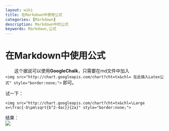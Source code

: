 ```yaml
---
layout: wiki
title: 在Markdown中使用公式
categories: [Markdown]
description: Markdown中的公式
keywords: Markdown,公式
---
```

<script type="text/javascript" src="http://cdn.mathjax.org/mathjax/latest/MathJax.js?config=default"></script>
# 在Markdown中使用公式

&emsp;&emsp;这个据说可以使用**GoogleChalk**，只需要在md文件中加入  
`<img src="http://chart.googleapis.com/chart?cht=tx&chl= 在此插入Latex公式" style="border:none;">`
即可。

试一下：  
```
<img src="http://chart.googleapis.com/chart?cht=tx&chl=\Large x=\frac{-b\pm\sqrt{b^2-4ac}}{2a}" style="border:none;">
```

结果：  
<img src="http://chart.googleapis.com/chart?cht=tx&chl=\Large x=\frac{-b\pm\sqrt{b^2-4ac}}{2a}" style="border:none;">